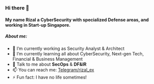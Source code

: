 ### Hi there 👋

#### My name **Rizal** a CyberSecurity with specialized Defense areas, and working in Start-up Singapore.

##### About me:

- 🔭 I’m currently working as Security Analyst & Architect
- 🌱 I’m currently learning all about CyberSecurity, Next-gen Tech, Financial & Business Management
- 💬 Talk to me about **SecOps** & **DF&IR**
- 📫 You can reach me: [Telegram/rizal_ex](https://t.me/rizal_ex)
- ⚡ Fun fact: I have no life sometimes!
